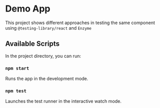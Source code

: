 # Demo App

This project shows different approaches in testing the same component using `@testing-library/react` and `Enzyme`

## Available Scripts

In the project directory, you can run:

### `npm start`

Runs the app in the development mode.

### `npm test`

Launches the test runner in the interactive watch mode.